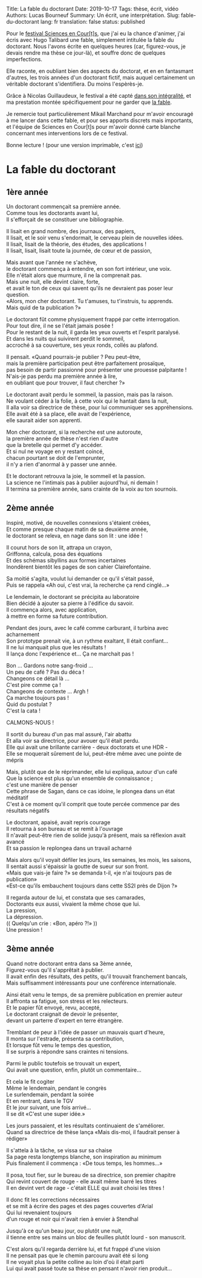 Title: La fable du doctorant
Date: 2019-10-17
Tags: thèse, écrit, vidéo
Authors: Lucas Bourneuf
Summary: Un écrit, une interprétation.
Slug: fable-du-doctorant
lang: fr
translation: false
status: published

Pour le [festival Sciences en Cour\[t\]s](http://sciences-en-courts.fr), que j'ai eu la chance d'animer,
j'ai écris avec Hugo Talibard une fable, simplement intitulée la fable du doctorant.
Nous l'avons écrite en quelques heures (car, figurez-vous, je devais rendre ma thèse ce jour-là),
et souffre donc de quelques imperfections.

Elle raconte, en oubliant bien des aspects du doctorat, et en en fantasmant d'autres,
les trois années d'un doctorant fictif, mais auquel certainement un véritable doctorant s'identifiera.
Du moins l'espèrès-je.

Grâce à Nicolas Guillaudeux, le festival a été capté [dans son intégralité](https://www.youtube.com/watch?v=QJ8_fnV3yMg),
et ma prestation montée spécifiquement pour ne garder que [la fable](https://www.youtube.com/watch?v=8_CrIkqQSps).

Je remercie tout particulièrement Mikail Marchand pour m'avoir encouragé à me lancer dans cette fable,
et pour ses apports discrets mais importants,
et l'équipe de Sciences en Cour\[t\]s pour m'avoir donné carte blanche concernant mes interventions lors de ce festival.

Bonne lecture !
(pour une version imprimable, c'est [ici](https://lucas.bourneuf.net/files/fable-du-doctorant.pdf))


# La fable du doctorant
## 1ère année

Un doctorant commençait sa première année.  
Comme tous les doctorants avant lui,  
Il s'efforçait de se constituer une bibliographie.  

Il lisait en grand nombre, des journaux, des papiers,  
Il lisait, et le soir venu s'endormait, le cerveau plein de nouvelles idées.  
Il lisait, lisait de la théorie, des études, des applications !  
Il lisait, lisait, lisait toute la journée, de cœur et de passion,  

Mais avant que l'année ne s'achève,  
le doctorant commença à entendre, en son fort intérieur, une voix.  
Elle n'était alors que murmure, il ne la comprenait pas.  
Mais une nuit, elle devint claire, forte,  
et avait le ton de ceux qui savent qu'ils ne devraient pas poser leur question.  
«Alors, mon cher doctorant. Tu t'amuses, tu t'instruis, tu apprends.  
Mais quid de ta publication ?»  

Le doctorant fût comme physiquement frappé par cette interrogation.  
Pour tout dire, il ne se l'était jamais posée !  
Pour le restant de la nuit, il garda les yeux ouverts et l'esprit paralysé.  
Et dans les nuits qui suivirent perdit le sommeil,  
accroché à sa couverture, ses yeux ronds, collés au plafond.  

Il pensait. «Quand pourrais-je publier ? Peu peut-être,  
mais la première participation peut être parfaitement prosaïque,  
pas besoin de partir passionné pour présenter une prouesse palpitante !  
N'ais-je pas perdu ma première année à lire,  
en oubliant que pour trouver, il faut chercher ?»  

Le doctorant avait perdu le sommeil, la passion, mais pas la raison.  
Ne voulant céder à la folie, à cette voix qui le hantait dans la nuit,  
Il alla voir sa directrice de thèse, pour lui communiquer ses appréhensions.  
Elle avait été à sa place, elle avait de l'expérience,  
elle saurait aider son apprenti.  

Mon cher doctorant, si la recherche est une autoroute,  
la première année de thèse n'est rien d'autre  
que la bretelle qui permet d'y accéder.  
Et si nul ne voyage en y restant coincé,  
chacun pourtant se doit de l'emprunter,  
il n'y a rien d'anormal à y passer une année.  

Et le doctorant retrouva la joie, le sommeil et la passion.  
La science ne l'intimais pas à publier aujourd'hui, ni demain !  
Il termina sa première année, sans crainte de la voix au ton sournois.  




## 2ème année

Inspiré, motivé, de nouvelles connexions s'étaient créées,  
Et comme presque chaque matin de sa deuxième année,  
le doctorant se releva, en nage dans son lit : une idée !  

Il courut hors de son lit, attrapa un crayon,  
Griffonna, calcula, posa des équations  
Et des schémas sibyllins aux formes incertaines  
Inondèrent bientôt les pages de son cahier Clairefontaine.  

Sa moitié s'agita, voulut lui demander ce qu'il s'était passé,  
Puis se rappela «Ah oui, c'est vrai, la recherche ça rend cinglé…»  

Le lendemain, le doctorant se précipita au laboratoire  
Bien décidé à ajouter sa pierre à l'édifice du savoir.  
Il commença alors, avec application,  
à mettre en forme sa future contribution.  

Pendant des jours, avec le café comme carburant, il turbina avec acharnement  
Son prototype prenait vie, à un rythme exaltant, Il était confiant…  
Il ne lui manquait plus que les résultats !  
Il lança donc l'expérience et… Ça ne marchait pas !  


Bon … Gardons notre sang-froid …  
Un peu de café ? Pas du déca !  
Changeons ce détail là …  
C'est pire comme ça !  
Changeons de contexte …  Argh !  
Ça marche toujours pas !  
Quid du postulat ?  
C'est la cata !  

CALMONS-NOUS !  


Il sortit du bureau d'un pas mal assuré, l'air abattu  
Et alla voir sa directrice, pour avouer qu'il était perdu.  
Elle qui avait une brillante carrière - deux doctorats et une HDR -  
Elle se moquerait sûrement de lui, peut-être même avec une pointe de mépris  

Mais, plutôt que de le réprimander, elle lui expliqua, autour d'un café  
Que la science est plus qu'un ensemble de connaissance ;  
c'est une manière de penser  
Cette phrase de Sagan, dans ce cas idoine, le plongea dans un état méditatif  
C'est à ce moment qu'il comprit que toute percée commence par des résultats négatifs  

Le doctorant, apaisé, avait repris courage  
Il retourna à son bureau et se remit à l'ouvrage  
Il n'avait peut-être rien de solide jusqu'à présent, mais sa réflexion avait avancé  
Et sa passion le replongea dans un travail acharné  

Mais alors qu'il voyait défiler les jours, les semaines, les mois, les saisons,  
Il sentait aussi s'épaissir la goutte de sueur sur son front.  
«Mais que vais-je faire ?» se demanda t-il, «je n'ai toujours pas de publication»  
«Est-ce qu'ils embauchent toujours dans cette SS2I près de Dijon ?»  

Il regarda autour de lui, et constata que ses camarades,  
Doctorants eux aussi, vivaient la même chose que lui.  
La pression,  
La dépression.  
(( Quelqu'un crie : «Bon, apéro ?!» ))  
Une pression !  



## 3ème année

Quand notre doctorant entra dans sa 3ème année,  
Figurez-vous qu'il s'apprêtait à publier.  
Il avait enfin des résultats, des petits, qu'il trouvait franchement bancals,  
Mais suffisamment intéressants pour une conférence internationale.  

Ainsi était venu le temps, de sa première publication en premier auteur  
Il affronta sa fatigue, son stress et les relecteurs.  
Et le papier fût envoyé, revu, accepté,  
Le doctorant craignait de devoir le présenter,  
devant un parterre d'expert en terre étrangère.  

Tremblant de peur à l'idée de passer un mauvais quart d'heure,  
Il monta sur l'estrade, présenta sa contribution,  
Et lorsque fût venu le temps des question,  
Il se surpris à répondre sans craintes ni tensions.  

Parmi le public toutefois se trouvait un expert,  
Qui avait une question, enfin, plutôt un commentaire…  

Et cela le fit cogiter  
Même le lendemain, pendant le congrès  
Le surlendemain, pendant la soirée  
Et en rentrant, dans le TGV  
Et le jour suivant, une fois arrivé…  
Il se dit «C'est une super idée.»  

Les jours passaient, et les résultats continuaient de s'améliorer.  
Quand sa directrice de thèse lança «Mais dis-moi, il faudrait penser à rédiger»  

Il s'attela à la tâche, se vissa sur sa chaise  
Sa page resta longtemps blanche, son inspiration au minimum  
Puis finalement il commença : «De tous temps, les hommes…»  

Il posa, tout fier, sur le bureau de sa directrice, son premier chapitre  
Qui revint couvert de rouge - elle avait même barré les titres  
Il en devint vert de rage - c'était ELLE qui avait choisi les titres !  

Il donc fit les corrections nécessaires  
et se mit à écrire des pages et des pages couvertes d'Arial  
Qui lui revenaient toujours  
d'un rouge et noir qui n'avait rien à envier à Stendhal  

Jusqu'à ce qu'un beau jour, ou plutôt une nuit,  
il tienne entre ses mains un bloc de feuilles plutôt lourd - son manuscrit.  

C'est alors qu'il regarda derrière lui, et fut frappé d'une vision  
Il ne pensait pas que le chemin parcouru avait été si long  
Il ne voyait plus la petite colline au loin d'où il était parti  
Lui qui avait passé toute sa thèse en pensant n'avoir rien produit…  
